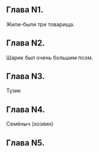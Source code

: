 ## Глава N1. 
Жили-были три товарища.
## Глава N2.
Шарик был очень большим псом.
## Глава N3.
Тузик
## Глава N4.
Семёныч (хозяин)
## Глава N5.
